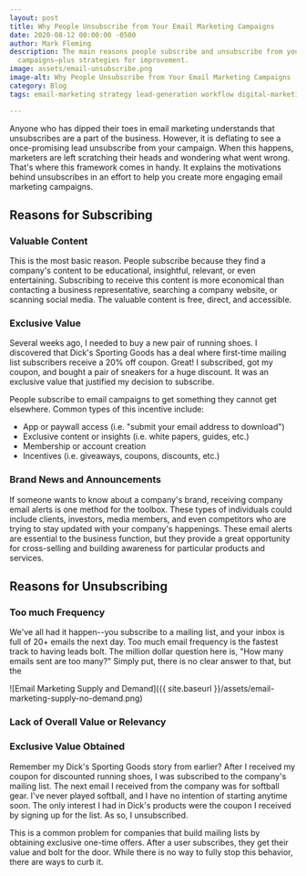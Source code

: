 ```yaml
---
layout: post
title: Why People Unsubscribe from Your Email Marketing Campaigns
date: 2020-08-12 00:00:00 -0500
author: Mark Fleming
description: The main reasons people subscribe and unsubscribe from your email marketing
  campaigns—plus strategies for improvement.
image: assets/email-unsubscribe.png
image-alt: Why People Unsubscribe from Your Email Marketing Campaigns
category: Blog
tags: email-marketing strategy lead-generation workflow digital-marketing

---
```

Anyone who has dipped their toes in email marketing understands that unsubscribes are a part of the business. However, it is deflating to see a once-promising lead unsubscribe from your campaign. When this happens, marketers are left scratching their heads and wondering what went wrong. That's where this framework comes in handy. It explains the motivations behind unsubscribes in an effort to help you create more engaging email marketing campaigns.

## Reasons for Subscribing

### Valuable Content

This is the most basic reason. People subscribe because they find a company's content to be educational, insightful, relevant, or even entertaining. Subscribing to receive this content is more economical than contacting a business representative, searching a company website, or scanning social media. The valuable content is free, direct, and accessible.

### Exclusive Value

Several weeks ago, I needed to buy a new pair of running shoes. I discovered that Dick's Sporting Goods has a deal where first-time mailing list subscribers receive a 20% off coupon. Great! I subscribed, got my coupon, and bought a pair of sneakers for a huge discount. It was an exclusive value that justified my decision to subscribe.

People subscribe to email campaigns to get something they cannot get elsewhere. Common types of this incentive include:

* App or paywall access (i.e. "submit your email address to download")
* Exclusive content or insights (i.e. white papers, guides, etc.)
* Membership or account creation
* Incentives (i.e. giveaways, coupons, discounts, etc.)

### Brand News and Announcements

If someone wants to know about a company's brand, receiving company email alerts is one method for the toolbox. These types of individuals could include clients, investors,  media members, and even competitors who are trying to stay updated with your company's happenings. These email alerts are essential to the business function, but they provide a great opportunity for cross-selling and building awareness for particular products and services.

## Reasons for Unsubscribing

### Too much Frequency

We've all had it happen--you subscribe to a mailing list, and your inbox is full of 20+ emails the next day. Too much email frequency is the fastest track to having leads bolt. The million dollar question here is, "How many emails sent are too many?" Simply put, there is no clear answer to that, but the 

![Email Marketing Supply and Demand]({{ site.baseurl }}/assets/email-marketing-supply-no-demand.png)

### Lack of Overall Value or Relevancy

### Exclusive Value Obtained

Remember my Dick's Sporting Goods story from earlier? After I received my coupon for discounted running shoes, I was subscribed to the company's mailing list. The next email I received from the company was for softball gear. I've never played softball, and I have no intention of starting anytime soon. The only interest I had in Dick's products were the coupon I received by signing up for the list. As so, I unsubscribed.

This is a common problem for companies that build mailing lists by obtaining exclusive one-time offers. After a user subscribes, they get their value and bolt for the door. While there is no way to fully stop this behavior, there are ways to curb it.